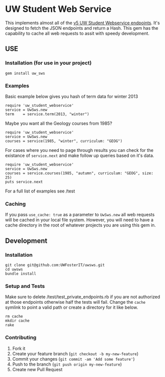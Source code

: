 # UW Student Web Service
This implements almost all of the [v5 UW Student Webservice
endpoints](https://wiki.cac.washington.edu/display/SWS/Student+Web+Service+Client+Home+Page).  It's designed to fetch the JSON endpoints and return a Hash.  This gem has the capability to cache all web requests to assit with speedy development.

## USE

### Installation (for use in your project)

    gem install uw_sws

### Examples
Basic example below gives you hash of term data for winter 2013

    require 'uw_student_webservice'
    service = UwSws.new
    term    = service.term(2013, "winter")

Maybe you want all the Geology courses from 1985?

    require 'uw_student_webservice'
    service = UwSws.new
    courses = service(1985, "winter", curriculum: "GEOG")

For cases where you need to page through results you can check for the existance
of ``service.next`` and make follow up queries based on it's data.

    require 'uw_student_webservice'
    service = UwSws.new
    courses = service.courses(1985, "autumn", curriculum: "GEOG", size: 25)
    puts service.next

For a full list of examples see /test

### Caching

If you pass ``use_cache: true`` as a parameter to ``UwSws.new`` all web requests will be cached in your local file system. However, you will need to have a cache directory in the root of whatever projects you are using this gem in.


## Development

### Installation

    git clone git@github.com:UWFosterIT/uwsws.git
    cd uwsws
    bundle install

### Setup and Tests
Make sure to delete /test/test_private_endpoints.rb if you are not authorized at those endpoints otherwise half the tests will fail.  Change the ``cache`` symlink to point a valid path or create a directory for it like below.

    rm cache
    mkdir cache
    rake

### Contributing

1. Fork it
2. Create your feature branch (`git checkout -b my-new-feature`)
3. Commit your changes (`git commit -am 'Add some feature'`)
4. Push to the branch (`git push origin my-new-feature`)
5. Create new Pull Request
